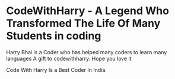 # CodeWithHarry - A Legend Who Transformed The Life Of Many Students in coding
Harry Bhai is a Coder who has helped many coders to learn many languages
A gift to codewithharry. Hope you love it


Code With Harry Is a Best Coder In India.
